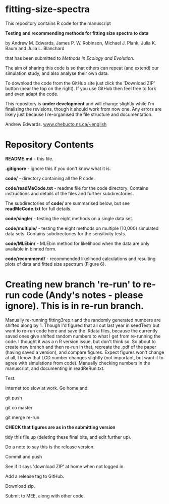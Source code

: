 # fitting-size-spectra

This repository contains R code for the manuscript 

**Testing and recommending methods for fitting size spectra to data** 

by Andrew M. Edwards, James P. W. Robinson, Michael J. Plank, Julia K. Baum and Julia L. Blanchard

that has been submitted to *Methods in Ecology and Evolution*. 

The aim of sharing this code is so that others can repeat (and extend) our simulation study, and also analyse their own data.

To download the code from the GitHub site just click the 'Download ZIP' button (near the top on the right). If you use GitHub then feel free to fork and even adapt the code. 

This repository is **under development** and will change slightly while I'm finalising the revisions, though it should work from now one. Any errors are likely just because I re-organised the file structure and documentation. 

Andrew Edwards. www.chebucto.ns.ca/~english 

# Repository Contents

**README.md** - this file.

**.gitignore** - ignore this if you don't know what it is.

**code/** - directory containing all the R code.

**code/readMeCode.txt** - readme file for the code directory. Contains instructions and details of the files and further subdirectories.

The subdirectories of **code/** are summarised below, but see **readMeCode.txt** for full details.

**code/single/** - testing the eight methods on a single data set.

**code/multiple/** - testing the eight methods on multiple (10,000) simulated data sets. Contains subdirectories for the sensitivity tests.

**code/MLEbin/** - MLEbin method for likelihood when the data are only available in binned form.

**code/recommend/** - recommended likelihood calculations and resulting plots of data and fitted size spectrum (Figure 6).
 
# Creating new branch 're-run' to re-run code (Andy's notes - please ignore). This is in re-run branch.

Manually re-running fitting3rep.r and the randomly generated numbers are shifted along by 1. Though I'd figured that all out last year in seedTest/ but want to re-run code here and save the .Rdata files, because the currently saved ones give shifted random numbers to what I get from re-running the code. I thought it was a n R version issue, but don't think so. So about to create new branch and then re-run in that, recreate the .pdf of the paper (having saved a version), and compare figures. Expect figures won't change at all, I know that LCD number changes slightly (not important, but want it to agree with simulations from code). Manually checking numbers in the manuscript, and documenting in readReRun.txt.

Test.

Internet too slow at work. Go home and:

git push

git co master

git merge re-run

**CHECK that figures are as in the submitting version**

tidy this file up (deleting these final bits, and edit further up). 

Do a note to say this is the release version.

Commit and push

See if it says 'download ZIP' at home when not logged in.

Add a release tag to GitHub.

Download zip.

Submit to MEE, along with other code. 
